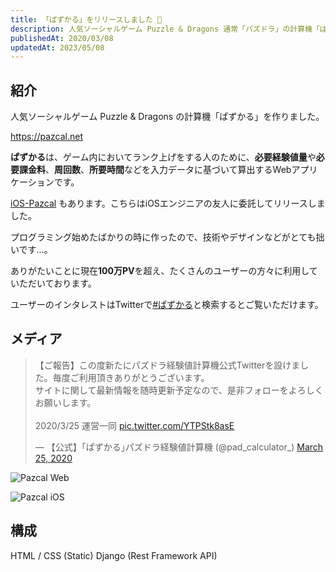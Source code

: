 ```yaml
---
title: 「ぱずかる」をリリースしました 🎉
description: 人気ソーシャルゲーム Puzzle & Dragons 通常「パズドラ」の計算機「ぱずかる」を作りました。ランク経験値を計算するWebアプリケーションです。
publishedAt: 2020/03/08
updatedAt: 2023/05/08
---
```


## 紹介

人気ソーシャルゲーム Puzzle & Dragons の計算機「ぱずかる」を作りました。

<https://pazcal.net>

**ぱずかる**は、ゲーム内においてランク上げをする人のために、**必要経験値量**や**必要課金料**、**周回数**、**所要時間**などを入力データに基づいて算出するWebアプリケーションです。

[iOS-Pazcal](https://apps.apple.com/jp/app/pazcal/id1513600331) もあります。こちらはiOSエンジニアの友人に委託してリリースしました。

プログラミング始めたばかりの時に作ったので、技術やデザインなどがとても拙いです...。

ありがたいことに現在**100万PV**を超え、たくさんのユーザーの方々に利用していただいております。

ユーザーのインタレストはTwitterで[#ぱずかる](https://twitter.com/search?q=%23ぱずかる&src=typed_query)と検索するとご覧いただけます。

## メディア

<blockquote class="twitter-tweet"><p lang="ja" dir="ltr">【ご報告】この度新たにパズドラ経験値計算機公式Twitterを設けました。毎度ご利用頂きありがとうございます。<br>サイトに関して最新情報を随時更新予定なので、是非フォローをよろしくお願いします。<br><br>2020/3/25 運営一同 <a href="https://t.co/YTPStk8asE">pic.twitter.com/YTPStk8asE</a></p>&mdash; 【公式】｢ぱずかる｣パズドラ経験値計算機 (@pad_calculator_) <a href="https://twitter.com/pad_calculator_/status/1242813183179407363?ref_src=twsrc%5Etfw">March 25, 2020</a></blockquote> <script async src="https://platform.twitter.com/widgets.js" charset="utf-8"></script>

![Pazcal Web](https://monica-log.s3.ap-northeast-1.amazonaws.com/blog/Capture-2023-05-08-145625.png)

![Pazcal iOS](https://monica-log.s3.ap-northeast-1.amazonaws.com/blog/Capture-2023-05-08-145656.png)

## 構成

HTML / CSS (Static)
Django (Rest Framework API)
